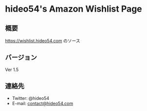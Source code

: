 # hideo54's Amazon Wishlist Page

## 概要

https://wishlist.hideo54.com のソース

## バージョン

Ver 1.5

## 連絡先

* Twitter: @hideo54
* E-mail: contact@hideo54.com

